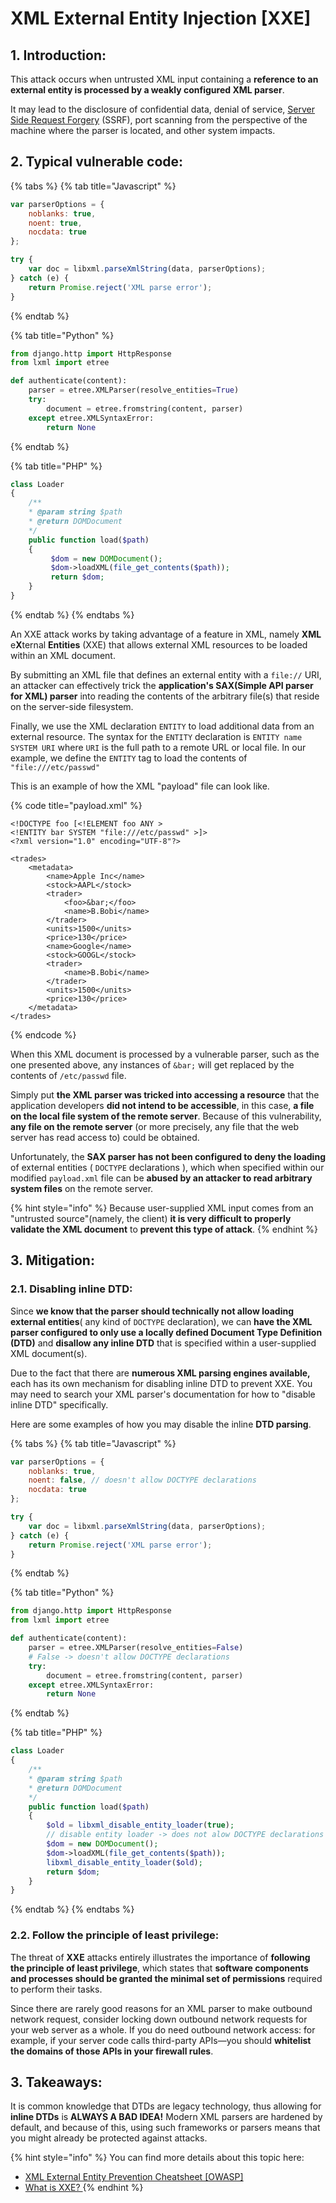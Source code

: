 # XML External Entity Injection \[XXE\]

## 1. Introduction:

This attack occurs when untrusted XML input containing a **reference to an external entity is processed by a weakly configured XML parser**.

It may lead to the disclosure of confidential data, denial of service, [Server Side Request Forgery](https://owasp.org/www-community/attacks/Server_Side_Request_Forgery) \(SSRF\), port scanning from the perspective of the machine where the parser is located, and other system impacts. 

## 2. Typical vulnerable code: 

{% tabs %}
{% tab title="Javascript" %}
```javascript
var parserOptions = {
    noblanks: true,
    noent: true,
    nocdata: true
};

try {
    var doc = libxml.parseXmlString(data, parserOptions);
} catch (e) {
    return Promise.reject('XML parse error');
}
```
{% endtab %}

{% tab title="Python" %}
```python
from django.http import HttpResponse
from lxml import etree

def authenticate(content):
    parser = etree.XMLParser(resolve_entities=True)
    try:
        document = etree.fromstring(content, parser)
    except etree.XMLSyntaxError:
        return None
```
{% endtab %}

{% tab title="PHP" %}
```php
class Loader
{
    /**
    * @param string $path
    * @return DOMDocument
    */
    public function load($path)
    {
         $dom = new DOMDocument();
         $dom->loadXML(file_get_contents($path));
         return $dom;
    }
}
```
{% endtab %}
{% endtabs %}

An XXE attack works by taking advantage of a feature in XML, namely **XML** e**X**ternal **Entities** \(XXE\) that allows external XML resources to be loaded within an XML document.  
  
 By submitting an XML file that defines an external entity with a `file://` URI, an attacker can effectively trick the **application's SAX\(Simple API parser for XML\) parser** into reading the contents of the arbitrary file\(s\) that reside on the server-side filesystem.

Finally, we use the XML declaration `ENTITY` to load additional data from an external resource. The syntax for the `ENTITY` declaration is `ENTITY name SYSTEM URI` where `URI` is the full path to a remote URL or local file. In our example, we define the `ENTITY` tag to load the contents of `"file:///etc/passwd"`

This is an example of how the XML "payload" file can look like. 

{% code title="payload.xml" %}
```markup
<!DOCTYPE foo [<!ELEMENT foo ANY >
<!ENTITY bar SYSTEM "file:///etc/passwd" >]>
<?xml version="1.0" encoding="UTF-8"?>

<trades>
    <metadata>
        <name>Apple Inc</name>
        <stock>AAPL</stock>
        <trader>
            <foo>&bar;</foo>
            <name>B.Bobi</name>
        </trader>
        <units>1500</units>
        <price>130</price>
        <name>Google</name>
        <stock>GOOGL</stock>
        <trader>
            <name>B.Bobi</name>
        </trader>
        <units>1500</units>
        <price>130</price>
    </metadata>
</trades>
```
{% endcode %}

When this XML document is processed by a vulnerable parser, such as the one presented above, any instances of `&bar;` will get replaced by the contents of `/etc/passwd` file.  
  
 Simply put **the XML parser was tricked into accessing a resource** that the application developers **did not intend to be accessible**, in this case, **a file on the local file system of the remote server**. Because of this vulnerability, **any file on the remote server** \(or more precisely, any file that the web server has read access to\) could be obtained.

Unfortunately, the **SAX parser has not been configured to deny the loading** of external entities \( `DOCTYPE` declarations \), which when specified within our modified `payload.xml` file can be **abused by an attacker to read arbitrary system files** on the remote server.

{% hint style="info" %}
Because user-supplied XML input comes from an "untrusted source"\(namely, the client\) **it is very difficult to properly validate the XML document** to **prevent this type of attack**.
{% endhint %}

## 3. Mitigation:

### 2.1. Disabling inline DTD:

Since **we know that the parser should technically not allow loading external entities**\( any kind of `DOCTYPE` declaration\), we can **have the XML parser configured to only use a locally defined Document Type Definition \(DTD\)** and **disallow any inline DTD** that is specified within a user-supplied XML document\(s\).  
  
 Due to the fact that there are **numerous XML parsing engines available,** each has its own mechanism for disabling inline DTD to prevent XXE. You may need to search your XML parser's documentation for how to "disable inline DTD" specifically.

Here are some examples of how you may disable the inline **DTD parsing**.

{% tabs %}
{% tab title="Javascript" %}
```javascript
var parserOptions = {
    noblanks: true,
    noent: false, // doesn't allow DOCTYPE declarations
    nocdata: true
};

try {
    var doc = libxml.parseXmlString(data, parserOptions);
} catch (e) {
    return Promise.reject('XML parse error');
}
```
{% endtab %}

{% tab title="Python" %}
```python
from django.http import HttpResponse
from lxml import etree

def authenticate(content):
    parser = etree.XMLParser(resolve_entities=False)
    # False -> doesn't allow DOCTYPE declarations
    try:
        document = etree.fromstring(content, parser)
    except etree.XMLSyntaxError:
        return None
```
{% endtab %}

{% tab title="PHP" %}
```php
class Loader
{
    /**
    * @param string $path
    * @return DOMDocument
    */
    public function load($path)
    {
        $old = libxml_disable_entity_loader(true);
        // disable entity loader -> does not alow DOCTYPE declarations
        $dom = new DOMDocument();
        $dom->loadXML(file_get_contents($path));
        libxml_disable_entity_loader($old);
        return $dom;
    }
}
```
{% endtab %}
{% endtabs %}

### 2.2. Follow the principle of least privilege:

The threat of **XXE** attacks entirely illustrates the importance of **following the principle of least privilege**, which states that **software components and processes should be granted the minimal set of permissions** required to perform their tasks. 

Since there are rarely good reasons for an XML parser to make outbound network request, consider locking down outbound network requests for your web server as a whole. If you do need outbound network access: for example, if your server code calls third-party APIs—you should **whitelist the domains of those APIs in your firewall rules**.

## 3. Takeaways:

It is common knowledge that DTDs are legacy technology, thus allowing for **inline DTDs** is **ALWAYS A BAD IDEA!** Modern XML parsers are hardened by default, and because of this, using such frameworks or parsers means that you might already be protected against attacks.

{% hint style="info" %}
You can find more details about this topic here:

* [XML External Entity Prevention Cheatsheet \[OWASP\]](https://cheatsheetseries.owasp.org/cheatsheets/XML_External_Entity_Prevention_Cheat_Sheet.html)
* [What is XXE? ](https://portswigger.net/web-security/xxe)
{% endhint %}

